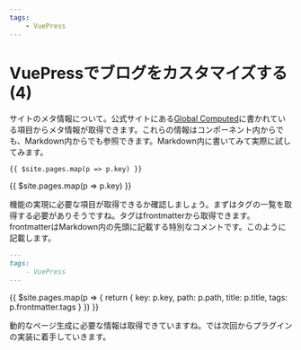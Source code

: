 ```yaml
---
tags:
    - VuePress
---
```

# VuePressでブログをカスタマイズする(4)

サイトのメタ情報について。公式サイトにある[Global Computed](https://vuepress.vuejs.org/guide/global-computed.html)に書かれている項目からメタ情報が取得できます。これらの情報はコンポーネント内からでも、Markdown内からでも参照できます。Markdown内に書いてみて実際に試してみます。

```vue
{{ $site.pages.map(p => p.key) }}
```

{{ $site.pages.map(p => p.key) }}

機能の実現に必要な項目が取得できるか確認しましょう。まずはタグの一覧を取得する必要がありそうですね。タグはfrontmatterから取得できます。frontmatterはMarkdown内の先頭に記載する特別なコメントです。このように記載します。


```md
---
tags:
    - VuePress
---
```

{{
  $site.pages.map(p => {
    return {
      key: p.key,
      path: p.path,
      title: p.title,
      tags: p.frontmatter.tags
    }
  })
}}

動的なページ生成に必要な情報は取得できていますね。では次回からプラグインの実装に着手していきます。
